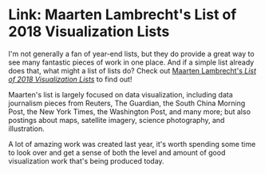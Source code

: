 # Link: Maarten Lambrecht's List of 2018 Visualization Lists

I'm not generally a fan of year-end lists, but they do provide a great way to see many fantastic pieces of work in one place. And if a simple list already does that, what might a list of lists do? Check out <a href="http://www.maartenlambrechts.com/2018/12/31/the-list-of-2018-visualization-lists.html">Maarten Lambrecht's <em>List of 2018 Visualization Lists</em></a> to find out!

Maarten's list is largely focused on data visualization, including data journalism pieces from Reuters, The Guardian, the South China Morning Post, the New York Times, the Washington Post, and many more; but also postings about maps, satellite imagery, science photography, and illustration.

A lot of amazing work was created last year, it's worth spending some time to look over and get a sense of both the level and amount of good visualization work that's being produced today.

